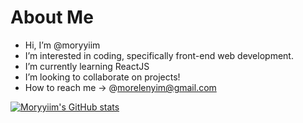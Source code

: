 # About Me

- Hi, I’m @moryyiim
- I’m interested in coding, specifically front-end web development.
- I’m currently learning ReactJS
- I’m looking to collaborate on projects!
- How to reach me -> @morelenyim@gmail.com



[![Moryyiim's GitHub stats](https://github-readme-stats.vercel.app/api?username=moryyiim)](https://github.com/moryyiim/github-readme-stats)

